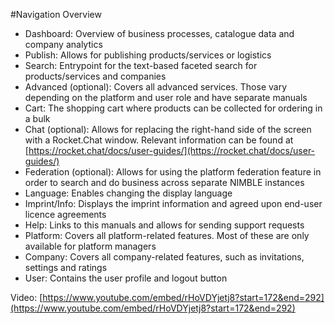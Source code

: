 #Navigation Overview

- Dashboard: Overview of business processes, catalogue data and company analytics
- Publish: Allows for publishing products/services or logistics
- Search: Entrypoint for the text-based faceted search for products/services and companies
- Advanced (optional): Covers all advanced services. Those vary depending on the platform and user role and have separate manuals
- Cart: The shopping cart where products can be collected for ordering in a bulk
- Chat (optional): Allows for replacing the right-hand side of the screen with a Rocket.Chat window. Relevant information can be found at [https://rocket.chat/docs/user-guides/](https://rocket.chat/docs/user-guides/)
- Federation (optional): Allows for using the platform federation feature in order to search and do business across separate NIMBLE instances
- Language: Enables changing the display language
- Imprint/Info: Displays the imprint information and agreed upon end-user licence agreements
- Help: Links to this manuals and allows for sending support requests
- Platform: Covers all platform-related features. Most of these are only available for platform managers
- Company: Covers all company-related features, such as invitations, settings and ratings
- User: Contains the user profile and logout button

Video: [https://www.youtube.com/embed/rHoVDYjetj8?start=172&end=292](https://www.youtube.com/embed/rHoVDYjetj8?start=172&end=292)